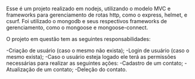 Esse é um projeto realizado em nodejs, utilizando o modelo MVC e frameworks para gerenciamento de rotas http, como o express, helmet, e csurf.
Foi utilizado o mongodb e seus respectivos frameworks de gerenciamento, como o mongoose e mongoose-connect.


O projeto em questão tem as seguintes responsabilidades:

-Criação de usuário (caso o mesmo não exista);
-Login de usuário (caso o mesmo exista);
-Caso o usuário esteja logado ele terá as permissões necessárias para realizar as seguintes ações:
    -Cadastro de um contato;
    -Atualização de um contato;
    -Deleção do contato.
